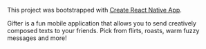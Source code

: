 This project was bootstrapped with [Create React Native App](https://github.com/react-community/create-react-native-app).

Gifter is a fun mobile application that allows you to send creatively composed texts to your friends. Pick from flirts, roasts, warm fuzzy messages and more!
